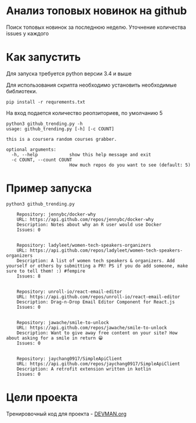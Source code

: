 # Анализ топовых новинок на github
Поиск топовых новинок за последнюю неделю.
Уточнение количества issues  у каждого

# Как запустить
Для запуска требуется python  версии 3.4 и выше

Для использования скрипта необходимо установить необходимые библиотеки.


```
pip install -r requrements.txt
```

На вход подается количество реопзиториев, по умолчанию 5
```
python3 github_trending.py -h
usage: github_trending.py [-h] [-c COUNT]

this is a coursera random courses grabber.

optional arguments:
  -h, --help            show this help message and exit
  -c COUNT, --count COUNT
                        How much repos do you want to see (default: 5)
```

# Пример запуска

```
python3 github_trending.py 

    Repository: jennybc/docker-why
    URL: https://api.github.com/repos/jennybc/docker-why
    Description: Notes about why an R user would use Docker
    Issues: 0 
    

    Repository: ladyleet/women-tech-speakers-organizers
    URL: https://api.github.com/repos/ladyleet/women-tech-speakers-organizers
    Description: A list of women tech speakers & organizers. Add yourself or others by submitting a PR! PS if you do add someone, make sure to tell them! :) #fempire
    Issues: 8 
    

    Repository: unroll-io/react-email-editor
    URL: https://api.github.com/repos/unroll-io/react-email-editor
    Description: Drag-n-Drop Email Editor Component for React.js
    Issues: 0 
    

    Repository: jawache/smile-to-unlock
    URL: https://api.github.com/repos/jawache/smile-to-unlock
    Description: Want to give away free content on your site? How about asking for a smile in return 😁
    Issues: 0 
    

    Repository: jaychang0917/SimpleApiClient
    URL: https://api.github.com/repos/jaychang0917/SimpleApiClient
    Description: A retrofit extension written in kotlin
    Issues: 0 

```


# Цели проекта

Тренировочный код для проекта - [DEVMAN.org](https://devman.org)
